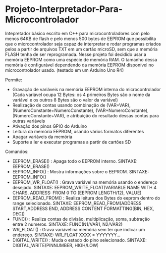 # Projeto-Interpretador-Para-Microcontrolador
Intepretador básico escrito em C++ para microcontroladores com pelo menos 64KB de flash e pelo menos 500 bytes de EEPROM que possibilita que o microcontrolador seja capaz de interpretar e rodar programas criados pelos a partir de arquivos TXT em um cartão microSD, sem que a memória FLASH tenha de ser reprogramada. Nesse projeto foi decidido usar a memória EEPROM como uma espécie de memória RAM. O tamanho dessa memória é configurável dependendo da memória EEPROM disponível no microcontrolador usado.
(testado em um Arduino Uno R4)

Permite:
- Gravação de variáveis na memória EEPROM interna do microcontrolador (Cada variável ocupa 12 Bytes: os 4 primeiros Bytes são o nome da variável e os outros 8 Bytes são o valor da variável)
- Realização de contas usando combinação de (VAR+VAR), (NumeroConstante+NumeroConstante), (VAR+NumeroConstante), (NumeroConstante+VAR), e atribuição do resultado dessas contas para outras variáveis
- Ativação dos pinos GPIO do Arduino
- Leitura da memória EEPROM, usando vários formatos diferentes
- Apagar variáveis da memória
- Suporte a ler e executar programas a partir de cartões SD

Comandos:
- EEPROM_ERASE()       : Apaga todo o EEPROM interno. SINTAXE: EEPROM_ERASE() 
- EEPROM_INFO()        : Mostra informações sobre o EEPROM. SINTAXE: EEPROM_INFO()
- EEPROM_WR_FLOAT()    : Grava variável na memória usando o endereço desejado. SINTAXE: EEPROM_WRITE_FLOAT(VARIABLE NAME WITH 4 CHARS, ADDRESS: FROM 0 TO (EEPROM LENGTH/12), VALUE)
- EEPROM_READ_FROM()   : Realiza leitura dos Bytes do eeprom dentro do range selecionado. SINTAXE: EEPROM_READ_FROM(ADDRESS START,ADDRESS END, ADDRESS CONTENT FORMATTING[BIN, HEX, DEC])
- FUNC()               : Realiza contas de divisão, multiplicação, soma, subtração entre 2 numeros. SINTAXE: FUNC(N1/VAR1, N2/VAR2)
- WR_FLOAT()           : Grava variável na memória sem ter que indicar um endereço. SINTAXE: WR_FLOAT XXXX = YYYYYYY... 
- DIGITAL_WRITE()      : Muda o estado do pino selecionado. SINTAXE: DIGITAL_WRITE(PINNUMBER, HIGH/LOW)
